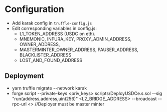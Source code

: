 # Configuration

- Add karak config in `truffle-config.js`
- Edit corresponding variables in config.js:
  - L1_TOKEN_ADDRESS (USDC on eth).
  - MNEMONIC, INFURA_KEY, PROXY_ADMIN_ADDRESS, OWNER_ADDRESS,
  - MASTERMINTER_OWNER_ADDRESS, PAUSER_ADDRESS, BLACKLISTER_ADDRESS
  - LOST_AND_FOUND_ADDRESS

## Deployment

- yarn truffle migrate --network karak
- forge script --private-keys <priv_keys> scripts/DeployUSDCe.s.sol --sig
  "run(address,address,uint256)" <proxyContractDeployed> <L2_BRIDGE_ADDRESS>
  <allowance> --broadcast --rpc-url <> //Deployer must be master minter
